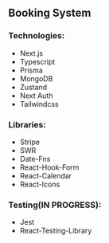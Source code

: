 ## Booking System

### Technologies:
- Next.js
- Typescript
- Prisma
- MongoDB
- Zustand
- Next Auth
- Tailwindcss

### Libraries:
- Stripe
- SWR
- Date-Fns
- React-Hook-Form
- React-Calendar
- React-Icons

### Testing(IN PROGRESS):
- Jest
- React-Testing-Library

